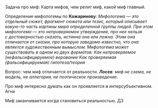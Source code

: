 Задача про миф:
Карта мифов, чем релит миф, какой миф главный.

Определение мифологемы по **Кожаринову**: *Мифологема — это отдельный сюжет, фрагмент сюжета или тезис, который описывает какую-то часть картины мира определенной группы людей. При этом мифологема — это непроверяемое утверждение, про нее нельзя с достоверностью сказать, истинна она или ложна. Этим она отличается от сказки, про которую заведомо известно, что она является художественным вымыслом.*
*Мифологема может существовать в одном из двух форматов:*
*Как непроверяемое (нефальсифицируемое) верование*
*Как проверяемая (фальсифицируемая) гипотеза/теория*

Вопрос: чем миф отличается от реальности.
***Лосев**: миф не схема, не модель, не аллегория, не поэтическое произведение.*

Про миф интересно думать как он проявляется в интерсубъективном. Агни

Миф заканчивается когда становиться реальностью. ДЗ




